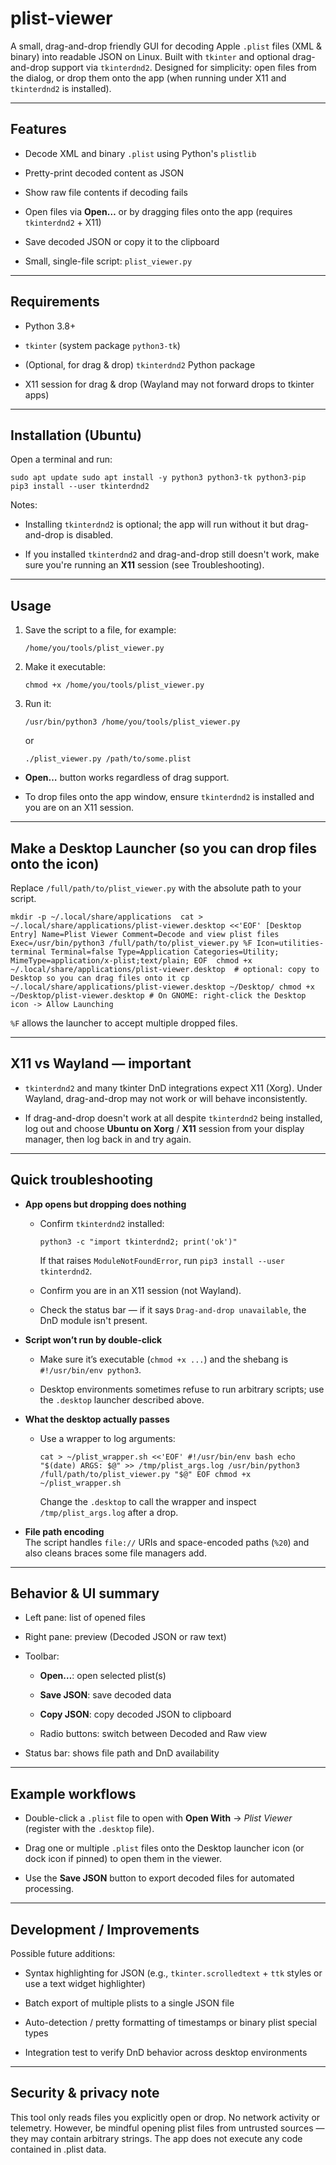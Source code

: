 # plist-viewer

A small, drag-and-drop friendly GUI for decoding Apple `.plist` files (XML & binary) into readable JSON on Linux. Built with `tkinter` and optional drag-and-drop support via `tkinterdnd2`. Designed for simplicity: open files from the dialog, or drop them onto the app (when running under X11 and `tkinterdnd2` is installed).

---

## Features

- Decode XML and binary `.plist` using Python's `plistlib`
    
- Pretty-print decoded content as JSON
    
- Show raw file contents if decoding fails
    
- Open files via **Open…** or by dragging files onto the app (requires `tkinterdnd2` + X11)
    
- Save decoded JSON or copy it to the clipboard
    
- Small, single-file script: `plist_viewer.py`
    

---

## Requirements

- Python 3.8+
    
- `tkinter` (system package `python3-tk`)
    
- (Optional, for drag & drop) `tkinterdnd2` Python package
    
- X11 session for drag & drop (Wayland may not forward drops to tkinter apps)
    

---

## Installation (Ubuntu)

Open a terminal and run:

`sudo apt update sudo apt install -y python3 python3-tk python3-pip pip3 install --user tkinterdnd2`

Notes:

- Installing `tkinterdnd2` is optional; the app will run without it but drag-and-drop is disabled.
    
- If you installed `tkinterdnd2` and drag-and-drop still doesn't work, make sure you're running an **X11** session (see Troubleshooting).
    

---

## Usage

1. Save the script to a file, for example:
    
    `/home/you/tools/plist_viewer.py`
    
2. Make it executable:
    
    `chmod +x /home/you/tools/plist_viewer.py`
    
3. Run it:
    
    `/usr/bin/python3 /home/you/tools/plist_viewer.py`
    
    or
    
    `./plist_viewer.py /path/to/some.plist`
    

- **Open…** button works regardless of drag support.
    
- To drop files onto the app window, ensure `tkinterdnd2` is installed and you are on an X11 session.
    

---

## Make a Desktop Launcher (so you can drop files onto the icon)

Replace `/full/path/to/plist_viewer.py` with the absolute path to your script.

`mkdir -p ~/.local/share/applications  cat > ~/.local/share/applications/plist-viewer.desktop <<'EOF' [Desktop Entry] Name=Plist Viewer Comment=Decode and view plist files Exec=/usr/bin/python3 /full/path/to/plist_viewer.py %F Icon=utilities-terminal Terminal=false Type=Application Categories=Utility; MimeType=application/x-plist;text/plain; EOF  chmod +x ~/.local/share/applications/plist-viewer.desktop  # optional: copy to Desktop so you can drag files onto it cp ~/.local/share/applications/plist-viewer.desktop ~/Desktop/ chmod +x ~/Desktop/plist-viewer.desktop # On GNOME: right-click the Desktop icon -> Allow Launching`

`%F` allows the launcher to accept multiple dropped files.

---

## X11 vs Wayland — important

- `tkinterdnd2` and many tkinter DnD integrations expect X11 (Xorg). Under Wayland, drag-and-drop may not work or will behave inconsistently.
    
- If drag-and-drop doesn't work at all despite `tkinterdnd2` being installed, log out and choose **Ubuntu on Xorg** / **X11** session from your display manager, then log back in and try again.
    

---

## Quick troubleshooting

- **App opens but dropping does nothing**
    
    - Confirm `tkinterdnd2` installed:
        
        `python3 -c "import tkinterdnd2; print('ok')"`
        
        If that raises `ModuleNotFoundError`, run `pip3 install --user tkinterdnd2`.
        
    - Confirm you are in an X11 session (not Wayland).
        
    - Check the status bar — if it says `Drag-and-drop unavailable`, the DnD module isn't present.
        
- **Script won’t run by double-click**
    
    - Make sure it’s executable (`chmod +x ...`) and the shebang is `#!/usr/bin/env python3`.
        
    - Desktop environments sometimes refuse to run arbitrary scripts; use the `.desktop` launcher described above.
        
- **What the desktop actually passes**
    
    - Use a wrapper to log arguments:
        
        `cat > ~/plist_wrapper.sh <<'EOF' #!/usr/bin/env bash echo "$(date) ARGS: $@" >> /tmp/plist_args.log /usr/bin/python3 /full/path/to/plist_viewer.py "$@" EOF chmod +x ~/plist_wrapper.sh`
        
        Change the `.desktop` to call the wrapper and inspect `/tmp/plist_args.log` after a drop.
        
- **File path encoding**  
    The script handles `file://` URIs and space-encoded paths (`%20`) and also cleans braces some file managers add.
    

---

## Behavior & UI summary

- Left pane: list of opened files
    
- Right pane: preview (Decoded JSON or raw text)
    
- Toolbar:
    
    - **Open…**: open selected plist(s)
        
    - **Save JSON**: save decoded data
        
    - **Copy JSON**: copy decoded JSON to clipboard
        
    - Radio buttons: switch between Decoded and Raw view
        
- Status bar: shows file path and DnD availability
    

---

## Example workflows

- Double-click a `.plist` file to open with **Open With** → _Plist Viewer_ (register with the `.desktop` file).
    
- Drag one or multiple `.plist` files onto the Desktop launcher icon (or dock icon if pinned) to open them in the viewer.
    
- Use the **Save JSON** button to export decoded files for automated processing.
    

---

## Development / Improvements

Possible future additions:

- Syntax highlighting for JSON (e.g., `tkinter.scrolledtext` + `ttk` styles or use a text widget highlighter)
    
- Batch export of multiple plists to a single JSON file
    
- Auto-detection / pretty formatting of timestamps or binary plist special types
    
- Integration test to verify DnD behavior across desktop environments
    

---

## Security & privacy note

This tool only reads files you explicitly open or drop. No network activity or telemetry. However, be mindful opening plist files from untrusted sources — they may contain arbitrary strings. The app does not execute any code contained in .plist data.
